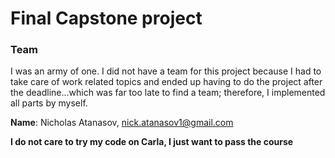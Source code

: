 # Final Capstone project

### Team

I was an army of one. I did not have a team for this project because I had to take care of work related topics and ended up having to do the project after the deadline...which was far too late to find a team; therefore, I implemented all parts by myself.

**Name**: Nicholas Atanasov, nick.atanasov1@gmail.com


**I do not care to try my code on Carla, I just want to pass the course**
